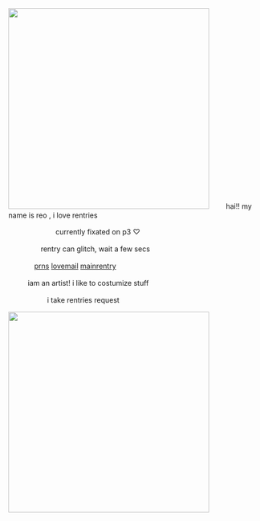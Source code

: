 <img src="https://i.imgur.com/BHy6Vjd.png&=80" width="400">
ㅤ
ㅤhai!! my name is reo , i love rentries

ㅤㅤㅤㅤㅤㅤㅤ currently fixated on p3 ♡

ㅤㅤㅤㅤㅤrentry can glitch, wait a few secs

ㅤㅤㅤㅤ[prns](https://pronouns.cc/@kureomi) [lovemail](https://rentry.co/lovemailreo) [mainrentry](https://rentry.co/cinnamonp)

ㅤㅤㅤiam an artist! i like to costumize stuff

ㅤㅤㅤㅤㅤㅤi take rentries request

<img src="https://i.imgur.com/qBiejRY.png&=80" width="400">
ㅤ
